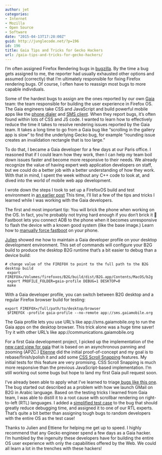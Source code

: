 ```yaml
---
author: jet
categories:
- Internet
- Mozilla
- Open Source
- Software
date: "2015-04-13T17:28:00Z"
guid: http://junglecode.net/?p=196
id: 196
title: Gaia Tips and Tricks for Gecko Hackers
url: /gaia-tips-and-tricks-for-gecko-hackers/
---
```


I’m often assigned Firefox Rendering bugs in [bugzilla](https://bugzilla.mozilla.org/buglist.cgi?bug_status=UNCONFIRMED&bug_status=NEW&bug_status=ASSIGNED&bug_status=REOPENED&emailassigned_to1=1&emailreporter1=1&emailtype1=exact&email1=bugs%40junglecode.net&field0-0-0=bug_status&type0-0-0=notequals&value0-0-0=UNCONFIRMED&field0-0-1=reporter&type0-0-1=equals&value0-0-1=bugs%40junglecode.net&list_id=12177538 "My bugzilla bugs"). By the time a bug gets assigned to me, the reporter had usually exhausted other options and assumed (correctly) that I’m ultimately responsible for fixing Firefox rendering bugs. Of course, I often have to reassign most bugs to more capable individuals.

Some of the hardest bugs to assign are the ones reported by our own [Gaia](https://github.com/mozilla-b2g/gaia/ "Gaia sources") team: the team responsible for building the user experience in Firefox OS. The Gaia engineers take CSS and JavaScript and build powerful mobile apps like the [phone dialer](https://github.com/mozilla-b2g/gaia/tree/master/apps/communications/dialer "Gaia phone dialer") and [SMS client](https://github.com/mozilla-b2g/gaia/tree/master/apps/sms "Gaia SMS"). When they report bugs, it’s often found within lots of CSS and JS code. I wanted to learn how to effectively reduce the time it takes to resolve rendering issues reported by the Gaia team. It takes a long time to go from a Gaia bug like “scrolling in the gallery app is slow” to find the underlying Gecko bug, for example “rounding issue creates an invalidation rectangle that is too large.”

To do that, I became a Gaia developer for a few days at our Paris office. I reasoned that if I could learn how they work, then I can help my team boil down issues faster and become more responsive to their needs. We already recognize the value of having expert web application developers on staff, but we could do a better job with a better understanding of how they work. With that in mind, I spent the week without any C++ code to look at, and dived into the world of mobile web app development.

I wrote down the steps I took to set up a FirefoxOS build and test environment in [an earlier post](http://junglecode.net/firefoxos-dev-quick-start/ "FirefoxOS Dev Quick Start") This time, I’ll list a few of the tips and tricks I learned while I was working with the Gaia developers.

The first and most important tip: You will brick the phone when working on the OS. In fact, you’re probably not trying hard enough if you don’t brick it 🙂 Fastboot lets you connect ADB to the phone when it becomes unresponsive to flash the device with a known good system (like the base image.) Learn how to [manually force fastboot](http://www.enodev.fr/restore-flame-software.html "Manula Fastboot for Flame devices") on your phone.

[Julien](https://github.com/julienw "Julien Wajsberg") showed me how to maintain a Gaia developer profile on your desktop development environment. This set of commands will configure your B2G build to produce the desktop B2G runtime that’s a bit easier to debug than a device build:

```
# change value of the FIREFOX to point to the full path to the B2G desktop build
 export FIREFOX=/Volumes/firefoxos/B2G/build/dist/B2G.app/Contents/MacOS/b2g
 export PROFILE_FOLDER=gaia-profile DEBUG=1 DESKTOP=0
 make
```

With a Gaia developer profile, you can switch between B2G desktop and a regular Firefox browser build for testing:

```
export FIREFOX=/full/path/to/desktop/browser
 $FIREFOX -profile gaia-profile --no-remote app://sms.gaiamobile.org
```

The Gaia profile lets you use URL’s like app://sms.gaiamobile.org to run the Gaia apps on the desktop browser. This trick alone was a huge time saver! Try it with other URL’s like app://communications.gaiamobile.org

For a first Gaia development project, I picked up the implementation of the [new card view for gaia](https://github.com/jetvillegas/gaia/tree/APZC-card-view "APZC-based card view") that is based on an asynchronous panning and zooming (APZC.) [Etienne](https://github.com/etiennesegonzac/ "Etienne Segonzac") did the initial proof-of-concept and my goal is to rebase/finish/polish it and add some [CSS Scroll Snapping](https://bugzilla.mozilla.org/show_bug.cgi?id=945584 "CSS Scroll Snapping") features. My initial tests for this feature are very promising. CSS Scroll Snapping is much more responsive than the previous JavaScript-based implementation. I’m still working out some bugs but hope to land my first Gaia pull request soon.

I’ve already been able to apply what I’ve learned to triage[ bugs like this one](https://bugzilla.mozilla.org/show_bug.cgi?id=1139306#c20 "RTL scrolling bug"). The bug started out described as a problem with how we launch GMail on B2G in Arabic language. Based on the testing tricks I learned from Gaia team, I was able to distill it to a root cause with scrollbar rendering on right-to-left (RTL) languages. I added a [simplified test case](http://media.junglecode.net/test/1139306/ "RTL scrolling bug test case") to the bug that should greatly reduce debugging time, and assigned it to one of our RTL experts. That’s quite a bit better than assigning tough bugs to random developers with the entire OS as the test case!

Thanks to Julien and Ettiene for helping me get up to speed. I highly recommend that any Gecko engineer spend a few days as a Gaia hacker. I’m humbled by the ingenuity these developers have for building the entire OS user experience with only the capabilities offered by the Web. We could all learn a lot in the trenches with these hackers!